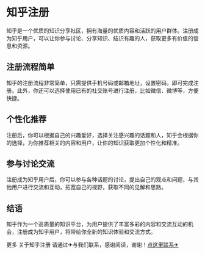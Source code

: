 # 知乎注册

知乎是一个优质的知识分享社区，拥有海量的优质内容和活跃的用户群体。注册成为知乎用户，可以让你参与讨论、分享知识、结识有趣的人，获取更多有价值的信息和资源。

## 注册流程简单

知乎的注册流程非常简单，只需提供手机号码或邮箱地址，设置密码，即可完成注册。此外，你还可以选择使用已有的社交账号进行注册，比如微信、微博等，方便快捷。

## 个性化推荐

注册后，你可以根据自己的兴趣爱好，选择关注感兴趣的话题和人，知乎会根据你的选择，为你推荐相关的内容和用户，让你的知识获取更加个性化和精准。

## 参与讨论交流

注册成为知乎用户后，你可以参与各种话题的讨论，提出自己的观点和问题，与其他用户进行交流和互动，拓宽自己的视野，获取不同的见解和思路。

## 结语

知乎作为一个高质量的知识平台，为用户提供了丰富多彩的内容和交流互动的机会，注册成为知乎用户，将带给你全新的知识体验和交流方式。

更多 关于知乎注册 请通过✈与我们联系，感谢阅读，谢谢！[点这里联系✈](https://sim.k02.cc)